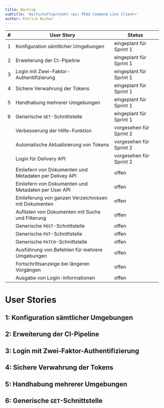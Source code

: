 ```yaml
---
title: Backlog
subtitle: 'Wirtschaftsprojekt «px: PEAX Command Line Client»'
author: Patrick Bucher
---
```


| # | User Story                                              | Status                  |
|--:|---------------------------------------------------------|-------------------------|
| 1 | Konfiguration sämtlicher Umgebungen                     | eingeplant für Sprint 1 |
| 2 | Erweiterung der CI-Pipeline                             | eingeplant für Sprint 1 |
| 3 | Login mit Zwei-Faktor-Authentifizierung                 | eingeplant für Sprint 1 |
| 4 | Sichere Verwahrung der Tokens                           | eingeplant für Sprint 1 |
| 5 | Handhabung mehrerer Umgebungen                          | eingeplant für Sprint 1 |
| 6 | Generische `GET`-Schnittstelle                          | eingeplant für Sprint 1 |
|   | Verbesserung der Hilfe-Funktion                         | vorgesehen für Sprint 2 |
|   | Automatische Aktualisierung von Tokens                  | vorgesehen für Sprint 2 |
|   | Login für Delivery API                                  | vorgesehen für Sprint 2 |
|   | Einliefern von Dokumenten und Metadaten per Delivey API | offen                   |
|   | Einliefern von Dokumenten und Metadaten per User API    | offen                   |
|   | Einlieferung von ganzen Verzeichnissen mit Dokumenten   | offen                   |
|   | Auflisten von Dokumenten mit Suche und Filterung        | offen                   |
|   | Generische `POST`-Schnittstelle                         | offen                   |
|   | Generische `PUT`-Schnittstelle                          | offen                   |
|   | Generische `PATCH`-Schnittstelle                        | offen                   |
|   | Ausführung von Befehlen für mehrere Umgebungen          | offen                   |
|   | Fortschrittsanzeige bei längeren Vorgängen              | offen                   |
|   | Ausgabe von Login-Informationen                         | offen                   |

# User Stories

## 1: Konfiguration sämtlicher Umgebungen

## 2: Erweiterung der CI-Pipeline

## 3: Login mit Zwei-Faktor-Authentifizierung

## 4: Sichere Verwahrung der Tokens

## 5: Handhabung mehrerer Umgebungen

## 6: Generische `GET`-Schnittstelle
